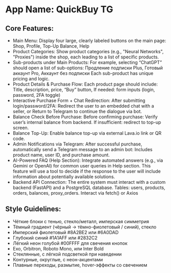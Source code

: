 # **App Name**: QuickBuy TG

## Core Features:

- Main Menu: Display four large, clearly labeled buttons on the main page: Shop, Profile, Top-Up Balance, Help
- Product Categories: Show product categories (e.g., "Neural Networks", "Proxies") inside the shop, each leading to a list of specific products.
- Sub-products under Main Products: For example, selecting “ChatGPT” should open a list of sub-options: Продление подписки Plus, Готовый аккаунт Pro, Аккаунт без подписки Each sub-product has unique pricing and logic.
- Product Details & Purchase Flow: Each product page should include: Title, description, price, “Buy” button, If needed: form inputs (login, password, 2FA toggle)
- Interactive Purchase Form + Chat Redirection: After submitting login/password/2FA: Redirect the user to an embedded chat with a seller, or Return to Telegram to continue the dialogue via bot.
- Balance Check Before Purchase: Before confirming purchase: Verify user’s internal balance from backend. If insufficient: redirect to top-up screen.
- Balance Top-Up: Enable balance top-up via external Lava.io link or QR code.
- Admin Notifications via Telegram: After successful purchase, automatically send a Telegram message to an admin bot: Includes product name, user ID, and purchase amount.
- AI-Powered FAQ (Help Section): Integrate automated answers (e.g., via Gemini or OpenAI) for common user queries in Help section. This feature will use a tool to decide if the response to the user will include information about potentially available solutions.
- Backend API Connection: The entire system must interact with a custom backend (FastAPI) and a PostgreSQL database. Tables: users, products, orders, balances, proxy_orders. Interact via fetch() or Axios

## Style Guidelines:

- Чёткие блоки с тенью, стекло/металл, имперская симметрия
- Тёмный градиент (чёрный → тёмно-фиолетовый / синий), стекло
- Имперский фиолетовый #8A2BE2 или #6A0DAD
- Глубокий синий #1A1AFF или #2832C2
- Лёгкий неон голубой #00FFFF для свечения кнопок
- Exo, Orbitron, Roboto Mono, или Inter Bold
- Стеклянные, с лёгкой подсветкой при наведении
- Контурные, округлые, с неон-акцентами
- Плавные переходы, размытие, hover-эффекты со свечением